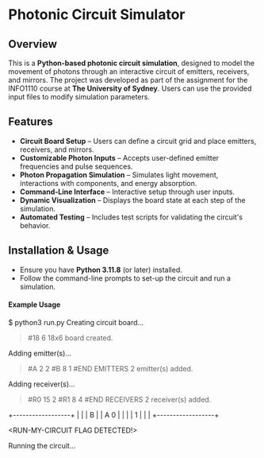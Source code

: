 # Photonic Circuit Simulator

## Overview
This is a **Python-based photonic circuit simulation**, designed to model the movement of photons through an interactive circuit of emitters, receivers, and mirrors. The project was developed as part of the assignment for the INFO1110 course at **The University of Sydney**. Users can use the provided input files to modify simulation parameters. 

## Features
* **Circuit Board Setup** – Users can define a circuit grid and place emitters, receivers, and mirrors.  
*  **Customizable Photon Inputs** – Accepts user-defined emitter frequencies and pulse sequences.  
* **Photon Propagation Simulation** – Simulates light movement, interactions with components, and energy absorption.  
* **Command-Line Interface** – Interactive setup through user inputs.  
* **Dynamic Visualization** – Displays the board state at each step of the simulation.  
* **Automated Testing** – Includes test scripts for validating the circuit's behavior.  



## Installation & Usage
- Ensure you have **Python 3.11.8** (or later) installed.
- Follow the command-line prompts to set-up the circuit and run a simulation.


#### Example Usage
$ python3 run.py
Creating circuit board...
> #18 6
18x6 board created.

Adding emitter(s)...
> #A 2 2
> #B 8 1
> #END EMITTERS
2 emitter(s) added.

Adding receiver(s)...
> #R0 15 2
> #R1 8 4
> #END RECEIVERS
2 receiver(s) added.

+------------------+
|                  |
|        B         |
|  A            0  |
|                  |
|        1         |
|                  |
+------------------+

<RUN-MY-CIRCUIT FLAG DETECTED!>

Running the circuit...
